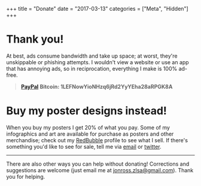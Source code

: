 +++
title = "Donate"
date = "2017-03-13"
categories = ["Meta", "Hidden"]
+++

# Thank you!

At best, ads consume bandwidth and take up space; at worst, they're
unskippable or phishing attempts. I wouldn't view a website or use an
app that has annoying ads, so in reciprocation, everything I make is
100% ad-free.

> [**PayPal**](https://www.paypal.com/cgi-bin/webscr?cmd=_donations&business=jonross%2ezlsa%40gmail%2ecom&lc=US&item_name=ZLSA%20Design&no_note=0&currency_code=USD)
> **Bitcoin: 1LEFNowYioNHzq6jRd2YyYEha28aRPGK8A**

# Buy my poster designs instead!

When you buy my posters I get 20% of what you pay. Some of my
infographics and art are available for purchase as posters and other
merchandise; check out my
[RedBubble](https://www.redbubble.com/people/zlsa/portfolio?asc=u)
profile to see what I sell. If there's something you'd like to see for
sale, tell me via [email](mailto:jonross.zlsa@gmail.com) or [twitter](https://twitter.com/zlsadesign).

---

There are also other ways you can help without donating! Corrections
and suggestions are welcome (just email me at
[jonross.zlsa@gmail.com](mailto:jonross.zlsa@gmail.com)). Thank you
for helping.
